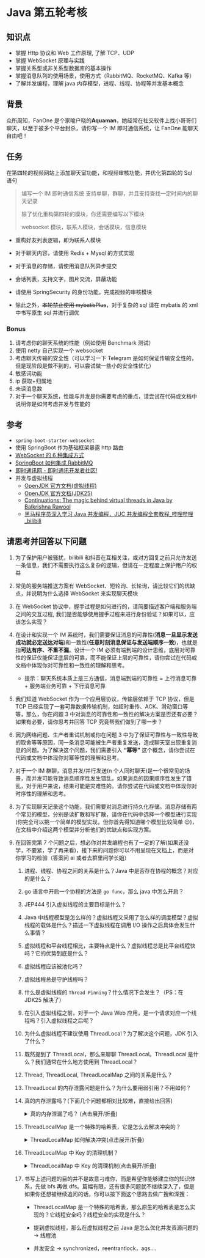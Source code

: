 # Java 第五轮考核

## 知识点

-   掌握 Http 协议和 Web 工作原理, 了解 TCP、UDP
-   掌握 WebSocket 原理与实践
-   掌握关系型或非关系型数据库的基本操作
-   掌握消息队列的使用场景，使用方式（RabbitMQ、RocketMQ、Kafka 等）
-   了解并发编程，理解 java 内存模型，进程、线程、协程等并发基本概念

## 背景

众所周知，FanOne 是个家喻户晓的**Aquaman**，她经常在社交软件上找小哥哥们聊天，以至于被多个平台封杀，请你写一个 IM 即时通信系统，让 FanOne 能聊天自由吧！

## 任务

在第四轮的视频网站上添加聊天室功能，和视频审核功能，并优化第四轮的 Sql 语句

> 编写一个 IM 即时通信系统 支持单聊，群聊，并且支持查找一定时间内的聊天记录
>
> 除了优化重构第四轮的模块，你还需要编写以下模块
>
> websocket 模块，联系人模块，会话模块，信息模块

-   重构好友列表逻辑，即为联系人模块

-   对于聊天内容，请使用 Redis + Mysql 的方式实现

-   对于消息的存储，请使用消息队列异步提交

-   会话列表，支持文字，图片交流，屏蔽功能
-   请使用 SpringSecurity 的身份功能，完成视频的审核模块

-   除此之外，~~本轮禁止使用 mybatisPlus~~，对于复杂的 sql 请在 mybatis 的 xml 中书写原生 sql 并进行调优

### Bonus

1. 请考虑你的聊天系统的性能（例如使用 Benchmark 测试）
2. 使用 netty 自己实现一个 websocket
3. 考虑聊天传输的安全性（可以学习一下 Telegram 是如何保证传输安全性的，但是现阶段是做不到的，可以尝试做一些小的安全性优化）
4. 敏感词功能
5. ip 获取+归属地
6. 未读消息数
7. 对于一个聊天系统，性能与并发是你需要考虑的重点，请尝试在代码或文档中说明你是如何考虑并发与性能的

## 参考

-   `spring-boot-starter-websocket`
-   使用 SpringBoot 作为基础框架暴露 http 路由
-   [WebSocket 的 6 种集成方式](https://juejin.cn/post/7111132777394733064)
-   [SpringBoot 如何集成 RabbitMQ](https://juejin.cn/post/7155754742113632293)
-   [即时通讯网 - 即时通讯开发者社区!](http://www.52im.net/)
-   并发与虚拟线程
    -   [OpenJDK 官方文档(虚拟线程)](https://openjdk.org/jeps/444)
    -   [OpenJDK 官方文档(JDK25)](https://openjdk.org/projects/jdk/25/)
    -   [Continuations: The magic behind virtual threads in Java by Balkrishna Rawool](https://www.youtube.com/watch?v=HQsYsUac51g)
    -   [黑马程序员深入学习 Java 并发编程，JUC 并发编程全套教程\_哔哩哔哩\_bilibili](https://www.bilibili.com/video/BV16J411h7Rd/?vd_source=dff8e8da3e782503dba2b80a888e026c)

## 请思考并回答以下问题

1.  为了保护用户被骚扰，bilibili 和抖音在互相关注，或对方回复之前只允许发送一条信息，我们不需要执行这么复杂的逻辑，但请在一定程度上保护用户的权益

2.  常见的服务端推送方案有 WebSocket、短轮询、长轮询，请比较它们的优缺点，并说明为什么选择 WebSocket 来实现聊天模块

3.  在 WebSocket 协议中，握手过程是如何进行的，请简要描述客户端和服务端之间的交互过程, 我们是否能够使用握手过程来进行身份验证？如果可以，应该怎么实现？

4.  在设计和实现一个 IM 系统时，我们需要保证消息的可靠性(**消息一旦显示发送成功就必定送达对端**)和一致性(**任意时刻消息保证与发送端顺序一致**)，也就是指**可达有序、不重不漏**。设计一个 IM 必须有端到端的设计思维，底层对可靠性的保证仅能保证底层的可靠，而不能保证上层的可靠性，请你尝试在代码或文档中体现你对可靠性和一致性的理解和思考。

    - 提示：聊天系统本质上是三方通信，消息端到端的可靠性 = 上行消息可靠 + 服务端业务可靠 + 下行消息可靠

5.  我们知道 WebSocket 作为一个应用层协议，传输层依赖于 TCP 协议，但是 TCP 已经实现了一套可靠数据传输机制，如超时重传、ACK、滑动窗口等等，那么，你在问题 3 中对消息的可靠性和一致性的解决方案是否还有必要？如果有必要，请你思考并回答 TCP 究竟帮我们做到了哪一步？

6.  因为网络问题、生产者重试机制或你在问题 3 中为了保证可靠性与一致性导致的取舍等等原因，同一条消息可能被生产者重复发送，造成聊天室出现重复消息的问题。为了解决这个问题，我们需要引入 **“幂等”** 这个概念，请你尝试在代码或文档中体现你对幂等性的理解和思考。

7.  对于一个 IM 群聊，消息并发/并行发送(n 个人同时聊天)是一个很常见的场景，而并发可能导致消息顺序性发生错乱，如果消息的因果顺序性发生了错乱，对于用户来说，结果可能是灾难性的。请你尝试在代码或文档中体现你对时序性的理解和思考。

8.  为了实现聊天记录这个功能，我们需要对消息进行持久化存储。消息存储有两个常见的模型，分别是读扩散和写扩散，请你在代码中选择一个模型进行实现(你完全可以挑一个简单的模型实现，但你首先得知道哪个模型比较简单 😉)，在文档中介绍这两个模型并分析他们的优缺点和实现方案。

9.  在回答完第 7 个问题之后，想必你对并发编程也有了一定的了解(如果还没学，不要紧，学了再来看)，接下来的问题你可以不用呈现在文档上，而是对你学习的检验（答案问 ai 或者去群里问学长姐）

    1.  进程、线程、协程之间的关系是什么？Java 中是否存在协程的概念？对应的是什么？

    2.  go 语言中开启一个协程的方法是 `go func`，那么 java 中怎么开启？

    3.  JEP444 引入虚拟线程的主要目标是什么？

    4.  Java 中线程模型是怎么样的？虚拟线程又采用了怎么样的调度模型？虚拟线程的载体是什么？描述一下虚拟线程在调用 I/O 操作之后具体会发生什么事情？

    5.  虚拟线程和平台线程相比，主要特点是什么？虚拟线程总是比平台线程快吗？它的优势到底是什么？

    6.  虚拟线程应该被池化吗？

    7.  虚拟线程总是守护线程吗？

    8.  什么是虚拟线程的 `Thread Pinning`？什么情况下会发生？（PS：在 JDK25 解决了）

    9.  在引入虚拟线程之前，对于一个 Java Web 应用，是一个请求对应一个线程吗？引入虚拟线程之后呢？

    10. 为什么虚拟线程不建议使用 ThreadLocal？为了解决这个问题，JDK 引入了什么？

    11. 既然提到了 ThreadLocal，那么来聊聊 ThreadLocal。ThreadLocal 是什么？我们通常在什么地方使用到 ThreadLocal？

    12. Thread, ThreadLocal, ThreadLocalMap 之间的关系是什么？

    13. ThreadLocal 的内存泄露问题是什么？为什么要用弱引用？不用如何？

    14. 真的内存泄露吗？(下面几个问题都相对比较难，直接给出回答)

        <details>
        <summary>真的内存泄漏了吗？ (点击展开/折叠)</summary>

        我们都知道在一个常规的 java web 应用中，ThreadLocal 常用于保存请求线程的用户信息，在过滤器中解析到 Token 携带的用户信息然后保存到 ThreadLocal 里，后续直接调用 get 就行

        一个常见的类长这样：

        ```java
        public class RequestHolder {

            private static final ThreadLocal<RequestInfo> threadLocal = new ThreadLocal<>();

            public static void set(RequestInfo requestInfo) {threadLocal.set(requestInfo);}

            public static RequestInfo get() {
                return threadLocal.get();
            }

            public static void remove() {
                threadLocal.remove();
            }
        }
        ```

        注意到 ThreadLocal 这个变量被 static final 修饰了。
        那么这个 ThreadLocal 变量将一直是一个强引用，他的生命周期是一整个应用程序，也就不存在被 GC 回收这一说法！！！
        所以，在 Java Web 应用中用来保存用户信息的 ThreadLocal 不会出现 “key 为 null 而 value 仍被强引用” 的内存泄漏问题
        那么，是不是不需要进行 remove 了呢？

        来看看还有什么问题

        1. 线程复用导致的 value 积累

            我们知道 Tomcat 容器使用线程池管理线程，并且线程会进行复用，如果每次使用 ThreadLocal 后不调用 remove()，ThreadLocalMap 中存储的 value 会被新值覆盖，旧值理论上会被 GC 回收。
            但是如果业务逻辑中存在“某些线程长期不更新 Value”的情况（例如线程池中的线程被偶尔使用，且 value 是大对象），这些 Value 会一直被线程的 ThreadLocalMap 持有，长期积累可能导致内存占用过高，然后 oom

        2. 类卸载

            若 ThreadLocal 所在的类被类加载器卸载，那么 即使是 static final 修饰 ThreadLocal 对象也会被回收，此时会导致 “key 为 null 而 value 仍被强引用” 的内存泄漏问题

        什么时候会发生类卸载？看看 ai 怎么说

        -    热部署（Hot Swapping/Deployment） 💡：在 Web 服务器（如 Tomcat）或 OSGi 这样的模块化框架中，当你更新一个应用的 .jar 或 .war 文件时，服务器会创建一个新的 ClassLoader 来加载新版本的类，并丢弃掉加载旧版本类的旧 ClassLoader。当旧 ClassLoader 和它加载的类的所有实例都变得不可达时，旧版本的类就会被卸载，从而实现了在不重启服务的情况下更新应用。
        -    动态代理（Dynamic Proxies）：像 Spring 和 Hibernate 这类框架，在运行时会动态生成一些代理类（例如 `...$$EnhancerBySpringCGLIB$$...`）。这些代理类由特定的 ClassLoader 加载，当它们不再被需要时，就有可能被卸载。
        -    插件化系统：一些大型应用或 IDE（如 Eclipse、IntelliJ IDEA）支持插件化架构。每个插件都由独立的 ClassLoader 加载。当你卸载或更新一个插件时，其对应的 ClassLoader 会被废弃，从而触发插件中相关类的卸载。

        </details>

    15. ThreadLocalMap 是一个特殊的哈希表，它是怎么去解决冲突的？

        <details>
            <summary>ThreadLocalMap 如何解决冲突(点击展开/折叠)</summary>
            
            ThreadLocalMap 使用线性探测解决冲突，而不是链表+红黑树。和传统的线性探测不一样的点是 remove 直接置为 null，而不是 delete 标记。
        </details>

    16. ThreadLocalMap 中 Key 的清理机制？

        <details>
            <summary>ThreadLocalMap 中 Key 的清理机制(点击展开/折叠)</summary>
            
            存在两种机制，分别是探测式清理 `expungeStaleEntry()` 和 启发式清理 `cleanSomeSlots()`

            探测式清理是以当前 Entry 往后清理，遇到值为 null 则结束清理，属于线性探测清理

            启发式清理，跳跃式清理，每次向右移动 1 位

            有如下机制：ThreadLocalMap 的清理 Key 为 null 的 Entry 不一定触发，如果触发会进行清理+reset，范围是 key 为 null 的 Entry 到下一个 null。

        </details>

    17. 书写上述问题的目的并不是故意刁难你，而是希望你能够建立你的知识体系，先做 bfs 再做 dfs。篇幅有限，还有很多问题就不继续深入了，但是如果你还想被继续追问的话，你可以按下面这个思路去做广搜和深搜：

        - ThreadLocalMap 是一个特殊的哈希表，那么原生的哈希表是怎么实现的？它线程安全吗？线程安全的实现是什么？

        - 提到虚拟线程，那么在虚拟线程之前 Java 是怎么优化并发资源问题的 -> 线程池

        - 并发安全 -> synchronized，reentrantlock，aqs....
